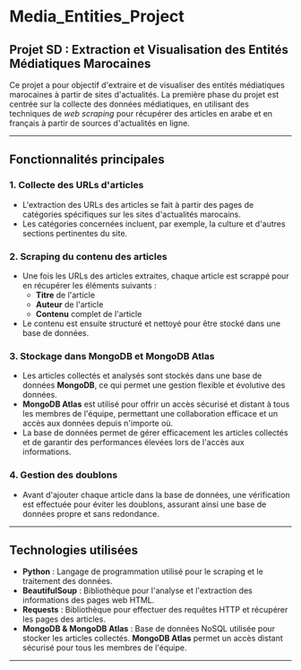 # Media_Entities_Project

## Projet SD : Extraction et Visualisation des Entités Médiatiques Marocaines

Ce projet a pour objectif d'extraire et de visualiser des entités médiatiques marocaines à partir de sites d'actualités. La première phase du projet est centrée sur la collecte des données médiatiques, en utilisant des techniques de *web scraping* pour récupérer des articles en arabe et en français à partir de sources d'actualités en ligne.

---

## Fonctionnalités principales

### 1. **Collecte des URLs d'articles**
   - L'extraction des URLs des articles se fait à partir des pages de catégories spécifiques sur les sites d'actualités marocains.
   - Les catégories concernées incluent, par exemple, la culture et d'autres sections pertinentes du site.

### 2. **Scraping du contenu des articles**
   - Une fois les URLs des articles extraites, chaque article est scrappé pour en récupérer les éléments suivants :
     - **Titre** de l'article
     - **Auteur** de l'article
     - **Contenu** complet de l'article
   - Le contenu est ensuite structuré et nettoyé pour être stocké dans une base de données.

### 3. **Stockage dans MongoDB et MongoDB Atlas**
   - Les articles collectés et analysés sont stockés dans une base de données **MongoDB**, ce qui permet une gestion flexible et évolutive des données.
   - **MongoDB Atlas** est utilisé pour offrir un accès sécurisé et distant à tous les membres de l'équipe, permettant une collaboration efficace et un accès aux données depuis n'importe où.
   - La base de données permet de gérer efficacement les articles collectés et de garantir des performances élevées lors de l'accès aux informations.

### 4. **Gestion des doublons**
   - Avant d'ajouter chaque article dans la base de données, une vérification est effectuée pour éviter les doublons, assurant ainsi une base de données propre et sans redondance.

---

## Technologies utilisées

- **Python** : Langage de programmation utilisé pour le scraping et le traitement des données.
- **BeautifulSoup** : Bibliothèque pour l'analyse et l'extraction des informations des pages web HTML.
- **Requests** : Bibliothèque pour effectuer des requêtes HTTP et récupérer les pages des articles.
- **MongoDB & MongoDB Atlas** : Base de données NoSQL utilisée pour stocker les articles collectés. **MongoDB Atlas** permet un accès distant sécurisé pour tous les membres de l'équipe.

---
